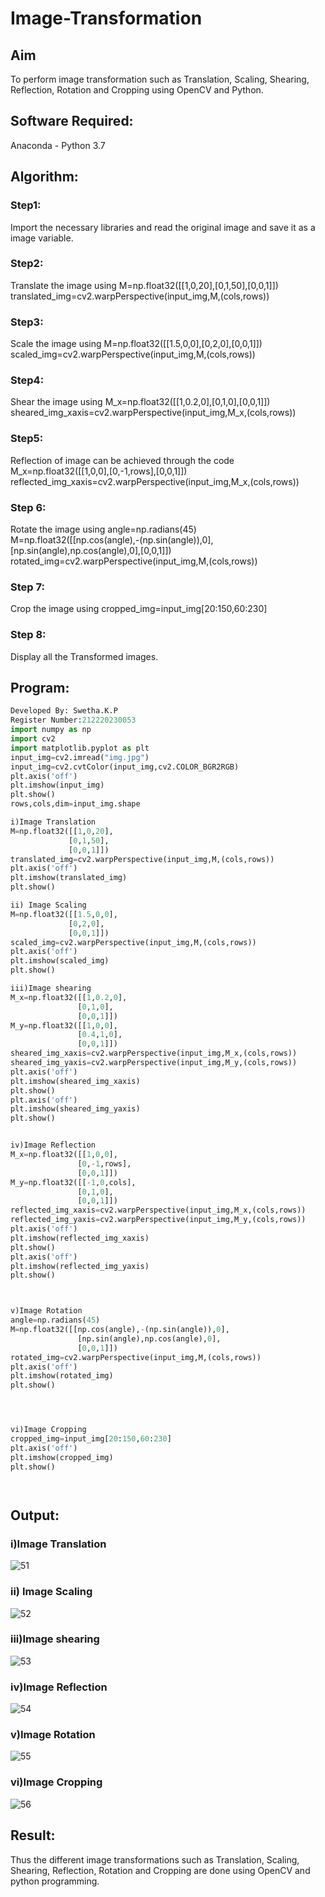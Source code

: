 # Image-Transformation
## Aim
To perform image transformation such as Translation, Scaling, Shearing, Reflection, Rotation and Cropping using OpenCV and Python.

## Software Required:
Anaconda - Python 3.7

## Algorithm:
### Step1:
Import the necessary libraries and read the original image and save it as a image variable.

### Step2:
Translate the image using
M=np.float32([[1,0,20],[0,1,50],[0,0,1]])
translated_img=cv2.warpPerspective(input_img,M,(cols,rows))

### Step3:
Scale the image using
M=np.float32([[1.5,0,0],[0,2,0],[0,0,1]])
scaled_img=cv2.warpPerspective(input_img,M,(cols,rows))

### Step4:
Shear the image using
M_x=np.float32([[1,0.2,0],[0,1,0],[0,0,1]])
sheared_img_xaxis=cv2.warpPerspective(input_img,M_x,(cols,rows))

### Step5:
Reflection of image can be achieved through the code
M_x=np.float32([[1,0,0],[0,-1,rows],[0,0,1]])
reflected_img_xaxis=cv2.warpPerspective(input_img,M_x,(cols,rows))
### Step 6:
Rotate the image using
angle=np.radians(45)
M=np.float32([[np.cos(angle),-(np.sin(angle)),0],[np.sin(angle),np.cos(angle),0],[0,0,1]])
rotated_img=cv2.warpPerspective(input_img,M,(cols,rows))

### Step 7:
Crop the image using
cropped_img=input_img[20:150,60:230]

### Step 8:
Display all the Transformed images.

## Program:
```python
Developed By: Swetha.K.P
Register Number:212220230053
import numpy as np
import cv2
import matplotlib.pyplot as plt
input_img=cv2.imread("img.jpg")
input_img=cv2.cvtColor(input_img,cv2.COLOR_BGR2RGB)
plt.axis('off')
plt.imshow(input_img)
plt.show()
rows,cols,dim=input_img.shape

i)Image Translation
M=np.float32([[1,0,20],
             [0,1,50],
             [0,0,1]])
translated_img=cv2.warpPerspective(input_img,M,(cols,rows))
plt.axis('off')
plt.imshow(translated_img)
plt.show()

ii) Image Scaling
M=np.float32([[1.5,0,0],
             [0,2,0],
             [0,0,1]])
scaled_img=cv2.warpPerspective(input_img,M,(cols,rows))
plt.axis('off')
plt.imshow(scaled_img)
plt.show()

iii)Image shearing
M_x=np.float32([[1,0.2,0],
               [0,1,0],
               [0,0,1]])
M_y=np.float32([[1,0,0],
               [0.4,1,0],
               [0,0,1]])
sheared_img_xaxis=cv2.warpPerspective(input_img,M_x,(cols,rows))
sheared_img_yaxis=cv2.warpPerspective(input_img,M_y,(cols,rows))
plt.axis('off')
plt.imshow(sheared_img_xaxis)
plt.show()
plt.axis('off')
plt.imshow(sheared_img_yaxis)
plt.show()


iv)Image Reflection
M_x=np.float32([[1,0,0],
               [0,-1,rows],
               [0,0,1]])
M_y=np.float32([[-1,0,cols],
               [0,1,0],
               [0,0,1]])
reflected_img_xaxis=cv2.warpPerspective(input_img,M_x,(cols,rows))
reflected_img_yaxis=cv2.warpPerspective(input_img,M_y,(cols,rows))
plt.axis('off')
plt.imshow(reflected_img_xaxis)
plt.show()
plt.axis('off')
plt.imshow(reflected_img_yaxis)
plt.show()



v)Image Rotation
angle=np.radians(45)
M=np.float32([[np.cos(angle),-(np.sin(angle)),0],
               [np.sin(angle),np.cos(angle),0],
               [0,0,1]])
rotated_img=cv2.warpPerspective(input_img,M,(cols,rows))
plt.axis('off')
plt.imshow(rotated_img)
plt.show()




vi)Image Cropping
cropped_img=input_img[20:150,60:230]
plt.axis('off')
plt.imshow(cropped_img)
plt.show()




```
## Output:
### i)Image Translation
![51](https://user-images.githubusercontent.com/75235209/165563682-2aba2243-4b07-45f5-a68d-5374ff78b6c7.PNG)


### ii) Image Scaling
![52](https://user-images.githubusercontent.com/75235209/165563720-04f4295f-8c7a-47ec-bbba-adca837b975a.PNG)


### iii)Image shearing
![53](https://user-images.githubusercontent.com/75235209/165563785-29f1c477-1dc4-45a3-a557-60bfcf748489.PNG)



### iv)Image Reflection
![54](https://user-images.githubusercontent.com/75235209/165563834-8ed9e966-6dc6-4b6a-92af-24d4276d98df.PNG)


### v)Image Rotation
![55](https://user-images.githubusercontent.com/75235209/165563895-5572b9b1-39ef-4dfe-a255-a745f60d6ae4.PNG)


### vi)Image Cropping
![56](https://user-images.githubusercontent.com/75235209/165563946-cb59a478-9d79-4703-97be-efe868472398.PNG)




## Result: 

Thus the different image transformations such as Translation, Scaling, Shearing, Reflection, Rotation and Cropping are done using OpenCV and python programming.
